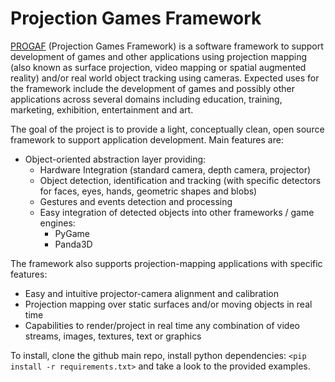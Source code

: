 # Projection Games Framework

[PROGAF](https://www.progaf.org) (Projection Games Framework) is a software framework to support development of games and other applications using projection mapping (also known as surface projection, video mapping or spatial augmented reality) and/or real world object tracking using cameras. Expected uses for the framework include the development of games and possibly other applications across several domains including education, training, marketing, exhibition, entertainment and art.

The goal of the project is to provide a light, conceptually clean, open source framework to support application development. Main features are:
- Object-oriented abstraction layer providing: 
  - Hardware Integration (standard camera, depth camera, projector)
  - Object detection, identification and tracking (with specific detectors for faces, eyes, hands, geometric shapes and blobs)
  - Gestures and events detection and processing
  - Easy integration of detected objects into other frameworks / game engines: 
    - PyGame
    - Panda3D

The framework also supports projection-mapping applications with specific features:
- Easy and intuitive projector-camera alignment and calibration
- Projection mapping over static surfaces and/or moving objects in real time
- Capabilities to render/project in real time any combination of video streams, images, textures, text or graphics

To install, clone the github main repo, install python dependencies: `<pip install -r requirements.txt>` and take a look to the provided examples.
